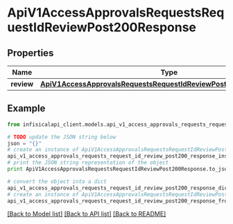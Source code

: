# ApiV1AccessApprovalsRequestsRequestIdReviewPost200Response


## Properties
Name | Type | Description | Notes
------------ | ------------- | ------------- | -------------
**review** | [**ApiV1AccessApprovalsRequestsRequestIdReviewPost200ResponseReview**](ApiV1AccessApprovalsRequestsRequestIdReviewPost200ResponseReview.md) |  | 

## Example

```python
from infisicalapi_client.models.api_v1_access_approvals_requests_request_id_review_post200_response import ApiV1AccessApprovalsRequestsRequestIdReviewPost200Response

# TODO update the JSON string below
json = "{}"
# create an instance of ApiV1AccessApprovalsRequestsRequestIdReviewPost200Response from a JSON string
api_v1_access_approvals_requests_request_id_review_post200_response_instance = ApiV1AccessApprovalsRequestsRequestIdReviewPost200Response.from_json(json)
# print the JSON string representation of the object
print ApiV1AccessApprovalsRequestsRequestIdReviewPost200Response.to_json()

# convert the object into a dict
api_v1_access_approvals_requests_request_id_review_post200_response_dict = api_v1_access_approvals_requests_request_id_review_post200_response_instance.to_dict()
# create an instance of ApiV1AccessApprovalsRequestsRequestIdReviewPost200Response from a dict
api_v1_access_approvals_requests_request_id_review_post200_response_from_dict = ApiV1AccessApprovalsRequestsRequestIdReviewPost200Response.from_dict(api_v1_access_approvals_requests_request_id_review_post200_response_dict)
```
[[Back to Model list]](../README.md#documentation-for-models) [[Back to API list]](../README.md#documentation-for-api-endpoints) [[Back to README]](../README.md)


